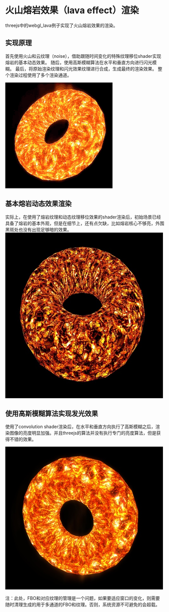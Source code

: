 # 火山熔岩效果（lava effect）渲染
threejs中的webgl_lava例子实现了火山熔岩效果的渲染。

## 实现原理
首先使用火山和云纹理（noise），借助跟随时间变化的特殊纹理移位shader实现熔岩的基本动态效果。
随后，使用高斯模糊算法在水平和垂直方向进行闪光模糊。
最后，将原始渲染纹理和闪光效果纹理进行合成，生成最终的渲染效果。
整个渲染过程使用了多个渲染通道。

![lavaeffect_dynamic_smal](media/lavaeffect_dynamic_small.gif)

## 基本熔岩动态效果渲染


实际上，在使用了熔岩纹理和动态纹理移位效果的shader渲染后，初始场景已经具备了熔岩的基本外观，但是在细节上，还有点欠缺，比如熔岩核心不够亮，外围黑斑处也没有出现足够暗的效果。
![basic_lavaeffect_2020_0330](media/basic_lavaeffect_2020_0330.jpg)

## 使用高斯模糊算法实现发光效果
使用了convolution shader渲染后，在水平和垂直方向执行了高斯模糊之后，渲染图像的亮度明显加强。并且threejs的算法并没有执行专门的亮度算法，但是获得不错的效果。

![lavaeffect_glow_20200330](media/lavaeffect_glow_20200330.jpg)

注：此处，FBO和对应纹理的管理是一个问题，如果要适应窗口的变化，则需要随时清理生成的用于多通道的FBO和纹理。否则，系统资源不可避免的会超载。






